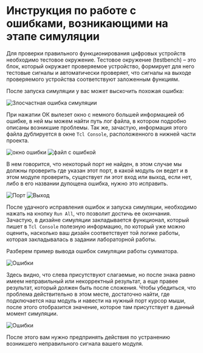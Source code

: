 # Инструкция по работе с ошибками, возникающими на этапе симуляции

Для проверки правильного функционирования цифровых устройств необходимо тестовое окружение. Тестовое окружение (testbench) – это блок, который окружает проверяемое устройство, формирует для него тестовые сигналы и автоматически проверяет, что сигналы на выходе проверяемого устройства соответствуют заложенным функциям.

После запуска симуляции у вас может выскочить похожая ошибка:

![Злосчастная ошибка симуляции](../../../technical/Labs/Pic/simFail.png) 

При нажатии ОК вылезет окно с немного большей информацией об ошибке, в ней мы можем найти путь лог файла, в котором подробно описаны возникшие проблемы. Так же, зачастую, информация этого файла дублируется в окне `Tcl Console`, расположенного в нижней части проекта.

![окно ошибки](../../../technical/Labs/Pic/simFail2.png) 
![файл с ошибкой](../../../technical/Labs/Pic/simFail3.png) 

В нем говорится, что некоторый порт не найден, в этом случае мы должны проверить где указан этот порт, в какой модуль он ведет и в этом модуле проверить, существует ли этот вход или выход, если нет, либо в его названии дупощена ошибка, нужно это исправить.

![Порт](../../../technical/Labs/Pic/simFail4.png) 
![Выход](../../../technical/Labs/Pic/simFail5.png) 

После удачного исправления ошибок и запуска симуляции, необходимо нажать на кнопку `Run All`, что позволит достичь ее окончания. Зачастую, в дизайне симуляции закладывается функционал, который пишет в `Tcl Console` полезную информацию, по который уже можно оценить, насколько ваш дизайн соответствует той логике работы, которая закладывалась в задании лабораторной работы.

Разберем пример вывода ошибок симуляции работы сумматора.

![Ошибки](../../../technical/Labs/Pic/simErr.png) 

Здесь видно, что слева присутствуют слагаемые, но после знака равно имеем неправильный или некорректный результат, а еще правее результат, который должен быть после сложения. Чтобы убедиться, что проблема действительно в этом месте, достаточно найти, где подключается наш модуль и навести на нужный порт курсор мыши, после этого отобразится значение, которое там присутствует в данный момент симуляции.

![Ошибки](../../../technical/Labs/Pic/simErr2.png) 

После этого вам нужно предпринять действия по устранению возникшего неправильного сигнала вашего модуля.